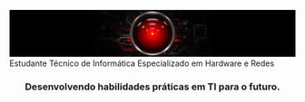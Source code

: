 ![](banner.jpg)
<hi align="center">Estudante Técnico de Informática Especializado em Hardware e Redes</h1>
<h3 align="center">Desenvolvendo habilidades práticas em TI para o futuro.</h3
<hr>


